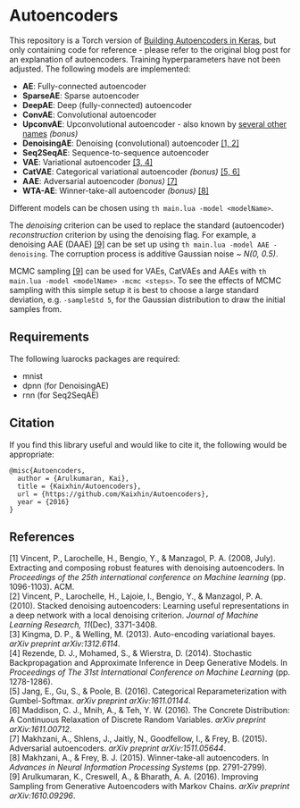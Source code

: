 Autoencoders
============

This repository is a Torch version of [Building Autoencoders in Keras](http://blog.keras.io/building-autoencoders-in-keras.html), but only containing code for reference - please refer to the original blog post for an explanation of autoencoders. Training hyperparameters have not been adjusted. The following models are implemented:

- **AE**: Fully-connected autoencoder
- **SparseAE**: Sparse autoencoder
- **DeepAE**: Deep (fully-connected) autoencoder
- **ConvAE**: Convolutional autoencoder
- **UpconvAE**: Upconvolutional autoencoder - also known by [several other names](https://github.com/torch/nn/blob/master/doc/convolution.md#spatialfullconvolution) *(bonus)*
- **DenoisingAE**: Denoising (convolutional) autoencoder [[1, 2]](#references)
- **Seq2SeqAE**: Sequence-to-sequence autoencoder
- **VAE**: Variational autoencoder [[3, 4]](#references)
- **CatVAE**: Categorical variational autoencoder *(bonus)* [[5, 6]](#references)
- **AAE**: Adversarial autoencoder *(bonus)* [[7]](#references)
- **WTA-AE**: Winner-take-all autoencoder *(bonus)* [[8]](#references)

Different models can be chosen using `th main.lua -model <modelName>`.

The *denoising* criterion can be used to replace the standard (autoencoder) *reconstruction* criterion by using the denoising flag. For example, a denoising AAE (DAAE) [[9]](#references) can be set up using `th main.lua -model AAE -denoising`. The corruption process is additive Gaussian noise *~ N(0, 0.5)*.

MCMC sampling [[9]](#references) can be used for VAEs, CatVAEs and AAEs with `th main.lua -model <modelName> -mcmc <steps>`. To see the effects of MCMC sampling with this simple setup it is best to choose a large standard deviation, e.g. `-sampleStd 5`, for the Gaussian distribution to draw the initial samples from.

Requirements
------------

The following luarocks packages are required:

- mnist
- dpnn (for DenoisingAE)
- rnn (for Seq2SeqAE)


Citation
--------

If you find this library useful and would like to cite it, the following would be appropriate:

```
@misc{Autoencoders,
  author = {Arulkumaran, Kai},
  title = {Kaixhin/Autoencoders},
  url = {https://github.com/Kaixhin/Autoencoders},
  year = {2016}
}
```

References
----------
[1] Vincent, P., Larochelle, H., Bengio, Y., & Manzagol, P. A. (2008, July). Extracting and composing robust features with denoising autoencoders. In *Proceedings of the 25th international conference on Machine learning* (pp. 1096-1103). ACM.  
[2] Vincent, P., Larochelle, H., Lajoie, I., Bengio, Y., & Manzagol, P. A. (2010). Stacked denoising autoencoders: Learning useful representations in a deep network with a local denoising criterion. *Journal of Machine Learning Research, 11*(Dec), 3371-3408.  
[3] Kingma, D. P., & Welling, M. (2013). Auto-encoding variational bayes. *arXiv preprint arXiv:1312.6114*.  
[4] Rezende, D. J., Mohamed, S., & Wierstra, D. (2014). Stochastic Backpropagation and Approximate Inference in Deep Generative Models. In *Proceedings of The 31st International Conference on Machine Learning* (pp. 1278-1286).  
[5] Jang, E., Gu, S., & Poole, B. (2016). Categorical Reparameterization with Gumbel-Softmax. *arXiv preprint arXiv:1611.01144*.  
[6] Maddison, C. J., Mnih, A., & Teh, Y. W. (2016). The Concrete Distribution: A Continuous Relaxation of Discrete Random Variables. *arXiv preprint arXiv:1611.00712*.  
[7] Makhzani, A., Shlens, J., Jaitly, N., Goodfellow, I., & Frey, B. (2015). Adversarial autoencoders. *arXiv preprint arXiv:1511.05644*.  
[8] Makhzani, A., & Frey, B. J. (2015). Winner-take-all autoencoders. In *Advances in Neural Information Processing Systems* (pp. 2791-2799).  
[9] Arulkumaran, K., Creswell, A., & Bharath, A. A. (2016). Improving Sampling from Generative Autoencoders with Markov Chains. *arXiv preprint arXiv:1610.09296*.  
